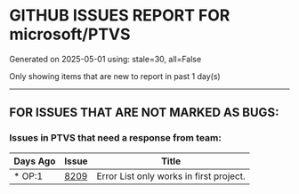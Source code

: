 
# GITHUB ISSUES REPORT FOR microsoft/PTVS


Generated on 2025-05-01 using: stale=30, all=False


Only showing items that are new to report in past 1 day(s)


---

## FOR ISSUES THAT ARE NOT MARKED AS BUGS:


### Issues in PTVS that need a response from team:

| Days Ago | Issue | Title |
| --- | --- | --- |
 | \* OP:1  |[8209](https://github.com/microsoft/PTVS/issues/8209 "Error List only works in first project.")  |Error List only works in first project. |




















